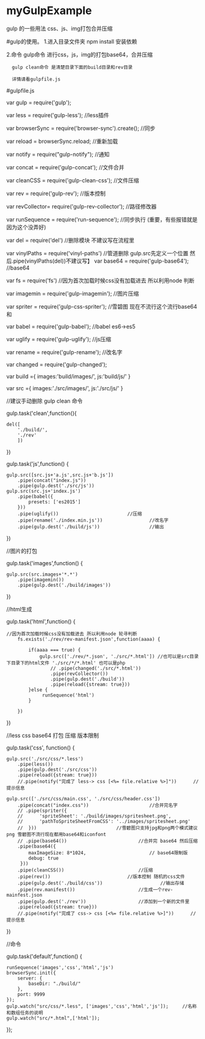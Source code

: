 # myGulpExample
gulp 的一些用法 css、js、img打包合并压缩

#gulp的使用。
1.进入目录文件夹 npm install 安装依赖

2.命令 gulp命令 进行css，js，img的打包base64，合并压缩

      gulp clean命令 是清楚目录下面的build目录和rev目录
      
      详情请看gulpfile.js 
      
      
      
#gulpfile.js

var gulp 	= require('gulp');

var less 	= require('gulp-less');					//less插件

var browserSync = require('browser-sync').create(); 			//同步

var reload      = browserSync.reload;					//重新加载

var notify 	= require("gulp-notify");				//通知

var concat 	= require('gulp-concat');				//文件合并

var cleanCSS 	= require('gulp-clean-css');				//文件压缩

var rev 	= require('gulp-rev');					//版本控制

var revCollector= require('gulp-rev-collector');			//路径修改器

var runSequence = require('run-sequence');				//同步执行 (重要，有些报错就是因为这个没弄好)

var del         = require('del')					//删除模块	不建议写在流程里

var vinylPaths  = require('vinyl-paths')				//管道删除 gulp.src先定义一个位置 然后.pipe(vinylPaths(del))不建议写】
var base64 	= require('gulp-base64');				//base64

var fs          = require('fs')						//因为首次加载时候css没有加载进去 所以利用node 判断

var imagemin 	= require('gulp-imagemin');				//图片压缩

var spriter 	= require('gulp-css-spriter');				//雪碧图 现在不流行这个流行base64和

var   babel 	= require('gulp-babel');				//babel es6->es5

var uglify 	= require('gulp-uglify');				//js压缩

var rename     	= require('gulp-rename');				//改名字

var changed  	= require('gulp-changed');			

var build ={
	images:'build/images/',
	js:'build/js/'
}

var src ={
	images:'./src/images/',
	js:'./src/js/'
}

//建议手动删除 gulp clean 命令

gulp.task('clean',function(){

	del([
		'./build/',
		'./rev'
		])	
})

gulp.task('js',function() {

	gulp.src([src.js+'a.js',src.js+'b.js'])
	  	.pipe(concat("index.js"))  
		.pipe(gulp.dest('./src/js'))
	gulp.src(src.js+'index.js')
		.pipe(babel({
            presets: ['es2015']
        }))
      	.pipe(uglify())							//压缩
      	.pipe(rename('./index.min.js'))					//改名字
        .pipe(gulp.dest('./build/js'))					//输出
})

//图片的打包

gulp.task('images',function() {

 	gulp.src(src.images+'*.*')
 		.pipe(imagemin())
 		.pipe(gulp.dest('./build/images'))
})

//html生成

gulp.task('html',function() {

	//因为首次加载时候css没有加载进去 所以利用node 轮寻判断
		fs.exists('./rev/rev-manifest.json',function(aaaa) {
		
			if(aaaa === true) {
				gulp.src(['./rev/*.json', './src/*.html']) //也可以是src目录下目录下的html文件 './src/*/*.html' 也可以是php
					// .pipe(changed('./src/*.html'))
					.pipe(revCollector())
					.pipe(gulp.dest('./build'))
					.pipe(reload({stream: true}))	
			}else {
				 runSequence('html') 
			}
			
		})	
		
})

//less css base64 打包 压缩 版本限制

gulp.task('css', function() {

	gulp.src('./src/css/*.less')
		.pipe(less())
		.pipe(gulp.dest('./src/css'))
		.pipe(reload({stream: true}))	
		//.pipe(notify("完成了 less-> css [<%= file.relative %>]"))      //提示信息
		
 	gulp.src(['./src/css/main.css', './src/css/header.css'])
	    .pipe(concat("index.css"))   					//合并完名字
	 	// .pipe(spriter({			       
   		//   	'spriteSheet': './build/images/spritesheet.png',
   		//   	'pathToSpriteSheetFromCSS': '../images/spritesheet.png'
   		//  }))								//雪碧图只支持jpg和png两个模式建议png 雪碧图不流行现在都用base64和iconfont
	    // .pipe(base64())							//合并完 base64 然后压缩
	    .pipe(base64({
            maxImageSize: 8*1024, 						// base64限制版 
            debug: true
         }))
	    .pipe(cleanCSS())							//压缩
	    .pipe(rev())							//版本控制 随机的css文件
	    .pipe(gulp.dest('./build/css')) 					//输出存储
		.pipe(rev.manifest())  						//生成一个rev-mainfest.json
		.pipe(gulp.dest('./rev'))					//添加到一个新的文件里
		.pipe(reload({stream: true}))
		//.pipe(notify("完成了 css-> css [<%= file.relative %>]"))	     //提示信息
})

//命令

gulp.task('default',function() {

    runSequence('images','css','html','js')
    browserSync.init({
        server: {
            baseDir: "./build/"
        },
        port: 9999
    });
   	gulp.watch("src/css/*.less", ['images','css','html','js']);		//名称和数组任务的说明
   	gulp.watch("src/*.html",['html']);
});
   
